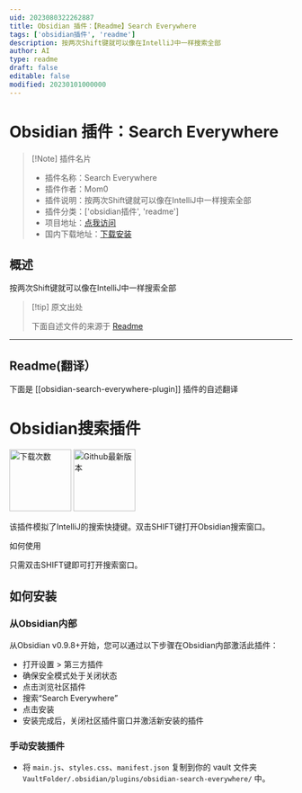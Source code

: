 ```yaml
---
uid: 2023080322262887
title: Obsidian 插件：【Readme】Search Everywhere
tags: ['obsidian插件', 'readme']
description: 按两次Shift键就可以像在IntelliJ中一样搜索全部
author: AI
type: readme
draft: false
editable: false
modified: 20230101000000
---
```


# Obsidian 插件：Search Everywhere

> [!Note] 插件名片
> - 插件名称：Search Everywhere
> - 插件作者：Mom0
> - 插件说明：按两次Shift键就可以像在IntelliJ中一样搜索全部
> - 插件分类：['obsidian插件', 'readme']
> - 项目地址：[点我访问](https://github.com/mom0aut/obsidian-search-everywhere)
> - 国内下载地址：[下载安装](https://pkmer.cn/products/plugin/pluginMarket/?obsidian-search-everywhere-plugin)

## 概述

按两次Shift键就可以像在IntelliJ中一样搜索全部



> [!tip] 原文出处
> 
>下面自述文件的来源于 [Readme](https://ghproxy.net/https://raw.githubusercontent.com/Mom0aut/obsidian-search-everywhere/master/README.md)
> 

---

## Readme(翻译）

下面是 [[obsidian-search-everywhere-plugin]] 插件的自述翻译


# Obsidian搜索插件
<p>
 <a href="https://github.com/mom0aut/obsidian-search-everywhere/releases">
        <img src="https://img.shields.io/github/downloads/mom0aut/obsidian-search-everywhere/total.svg"
            alt="下载次数" width="110"></a> 
    <a href="https://github.com/mom0aut/obsidian-search-everywhere/releases">
        <img src="https://img.shields.io/github/v/release/mom0aut/obsidian-search-everywhere"
            alt="Github最新版本" width="110"></a>
</p>

该插件模拟了IntelliJ的搜索快捷键。双击SHIFT键打开Obsidian搜索窗口。

如何使用

只需双击SHIFT键即可打开搜索窗口。

## 如何安装

### 从Obsidian内部

从Obsidian v0.9.8+开始，您可以通过以下步骤在Obsidian内部激活此插件：

- 打开设置 > 第三方插件
- 确保安全模式处于关闭状态
- 点击浏览社区插件
- 搜索“Search Everywhere”
- 点击安装
- 安装完成后，关闭社区插件窗口并激活新安装的插件

### 手动安装插件

- 将 `main.js`、`styles.css`、`manifest.json` 复制到你的 vault 文件夹 `VaultFolder/.obsidian/plugins/obsidian-search-everywhere/` 中。



